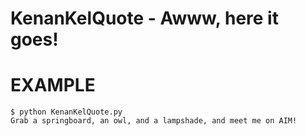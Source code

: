 # KenanKelQuote - Awww, here it goes!

# EXAMPLE

    $ python KenanKelQuote.py 
    Grab a springboard, an owl, and a lampshade, and meet me on AIM!
